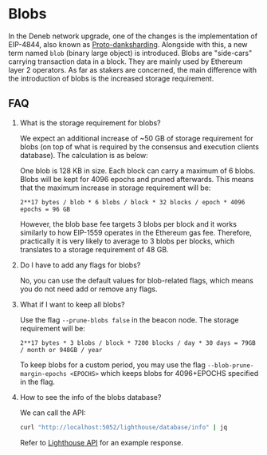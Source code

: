 # Blobs

In the Deneb network upgrade, one of the changes is the implementation of EIP-4844, also known as [Proto-danksharding](https://blog.ethereum.org/2024/02/27/dencun-mainnet-announcement). Alongside with this, a new term named `blob` (binary large object) is introduced. Blobs are "side-cars" carrying transaction data in a block. They are mainly used by Ethereum layer 2 operators. As far as stakers are concerned, the main difference with the introduction of blobs is the increased storage requirement.

## FAQ

1. What is the storage requirement for blobs?

   We expect an additional increase of ~50 GB of storage requirement for blobs (on top of what is required by the consensus and execution clients database). The calculation is as below:

   One blob is 128 KB in size. Each block can carry a maximum of 6 blobs. Blobs will be kept for 4096 epochs and pruned afterwards. This means that the maximum increase in storage requirement will be:

   ```
   2**17 bytes / blob * 6 blobs / block * 32 blocks / epoch * 4096 epochs = 96 GB
   ```

   However, the blob base fee targets 3 blobs per block and it works similarly to how EIP-1559 operates in the Ethereum gas fee. Therefore, practically it is very likely to average to 3 blobs per blocks, which translates to a storage requirement of 48 GB.

1. Do I have to add any flags for blobs?

   No, you can use the default values for blob-related flags, which means you do not need add or remove any flags.

1. What if I want to keep all blobs?

   Use the flag `--prune-blobs false` in the beacon node. The storage requirement will be:

   ```
   2**17 bytes * 3 blobs / block * 7200 blocks / day * 30 days = 79GB / month or 948GB / year
   ```

   To keep blobs for a custom period, you may use the flag `--blob-prune-margin-epochs <EPOCHS>` which keeps blobs for 4096+EPOCHS specified in the flag.

1. How to see the info of the blobs database?

   We can call the API:

   ```bash
   curl "http://localhost:5052/lighthouse/database/info" | jq
   ```

   Refer to [Lighthouse API](./api-lighthouse.md#lighthousedatabaseinfo) for an example response.
